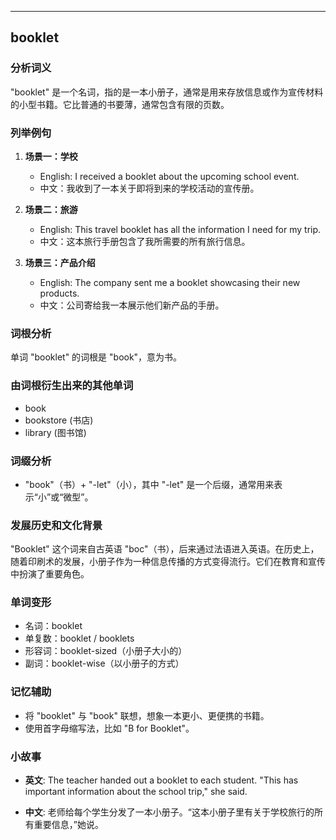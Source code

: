 
---------------
## booklet
### 分析词义
"booklet" 是一个名词，指的是一本小册子，通常是用来存放信息或作为宣传材料的小型书籍。它比普通的书要薄，通常包含有限的页数。

### 列举例句
1. **场景一：学校**
   - English: I received a booklet about the upcoming school event.
   - 中文：我收到了一本关于即将到来的学校活动的宣传册。

2. **场景二：旅游**
   - English: This travel booklet has all the information I need for my trip.
   - 中文：这本旅行手册包含了我所需要的所有旅行信息。

3. **场景三：产品介绍**
   - English: The company sent me a booklet showcasing their new products.
   - 中文：公司寄给我一本展示他们新产品的手册。

### 词根分析
单词 "booklet" 的词根是 "book"，意为书。

### 由词根衍生出来的其他单词
- book
- bookstore (书店)
- library (图书馆)

### 词缀分析
- "book"（书）+ "-let"（小），其中 "-let" 是一个后缀，通常用来表示“小”或“微型”。

### 发展历史和文化背景
"Booklet" 这个词来自古英语 "boc"（书），后来通过法语进入英语。在历史上，随着印刷术的发展，小册子作为一种信息传播的方式变得流行。它们在教育和宣传中扮演了重要角色。

### 单词变形
- 名词：booklet
- 单复数：booklet / booklets
- 形容词：booklet-sized（小册子大小的）
- 副词：booklet-wise（以小册子的方式）

### 记忆辅助
- 将 "booklet" 与 "book" 联想，想象一本更小、更便携的书籍。
- 使用首字母缩写法，比如 "B for Booklet"。

### 小故事
- **英文**:
  The teacher handed out a booklet to each student. "This has important information about the school trip," she said.

- **中文**:
  老师给每个学生分发了一本小册子。“这本小册子里有关于学校旅行的所有重要信息，”她说。

